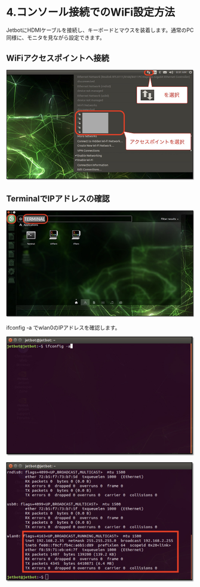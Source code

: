 # 4.コンソール接続でのWiFi設定方法

JetbotにHDMIケーブルを接続し、キーボードとマウスを装着します。通常のPC同様に、モニタを見ながら設定できます。

## WiFiアクセスポイントへ接続

![](./img/WiFi001.jpg)

## TerminalでIPアドレスの確認

![](./img/WiFi002.jpg)

ifconfig -a でwlan0のIPアドレスを確認します。

![](./img/WiFi003.jpg)

![](./img/WiFi004.jpg)
